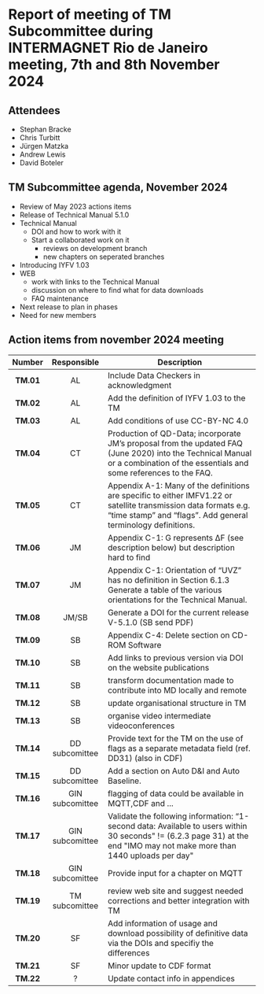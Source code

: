 # Report of meeting of TM Subcommittee during INTERMAGNET Rio de Janeiro meeting, 7th and 8th  November 2024

## Attendees
- Stephan Bracke
- Chris Turbitt
- Jürgen Matzka
- Andrew Lewis
- David Boteler

## TM Subcommittee agenda, November 2024

* Review of May 2023 actions items 
* Release of Technical Manual 5.1.0 
* Technical Manual 
  * DOI and how to work with it 
  * Start a collaborated work on it 
    * reviews on development branch
    * new chapters on seperated branches
*  Introducing IYFV 1.03
* WEB
  * work with links to the Technical Manual
  * discussion on where to find what for data downloads 
  * FAQ maintenance
* Next release to plan in phases
* Need for new members



## Action items from november 2024 meeting 

|  Number   |   Responsible   | Description                                                                                                                                                                      |
|:---------:|:---------------:|----------------------------------------------------------------------------------------------------------------------------------------------------------------------------------|
| **TM.01** |       AL        | Include Data Checkers  in acknowledgment                                                                                                                                         |
| **TM.02** |       AL        | Add the definition of IYFV 1.03 to the TM                                                                                                                                        |
| **TM.03** |       AL        | Add conditions of use CC-BY-NC 4.0                                                                                                                                               |
| **TM.04** |       CT        | Production of QD-Data; incorporate JM’s proposal from the updated FAQ (June 2020) into the Technical Manual or a combination of the essentials and some references to the FAQ.   |
| **TM.05** |       CT        | Appendix A-1: Many of the definitions are specific to either IMFV1.22 or satellite transmission data formats e.g. “time stamp” and “flags”. Add general terminology definitions. |
| **TM.06** |       JM        | Appendix C-1: G represents ΔF (see description below) but description hard to find                                                                                               |
| **TM.07** |       JM        | Appendix C-1: Orientation of “UVZ” has no definition in Section 6.1.3 Generate a table of the various orientations for the Technical Manual.                                     |
| **TM.08** |      JM/SB      | Generate a DOI for the current release V-5.1.0  (SB send PDF)                                                                                                                    |
| **TM.09** |       SB        | Appendix C-4: Delete section on CD-ROM Software                                                                                                                                  |
| **TM.10** |       SB        | Add links to previous version via DOI on the website publications                                                                                                                |
| **TM.11** |       SB        | transform documentation made to contribute into MD locally and remote                                                                                                            |
| **TM.12** |       SB        | update organisational structure in TM                                                                                                                                            |    
| **TM.13** |       SB        | organise video intermediate videoconferences                                                                                                                                     |
| **TM.14** | DD subcomittee  | Provide text for the TM on the use of flags as a separate metadata field (ref. DD31) (also in CDF)                                                                               |
| **TM.15** | DD subcomittee  | Add a section on Auto D&I and Auto Baseline.                                                                                                                                     |
| **TM.16** | GIN subcomittee | flagging of data could be available in MQTT,CDF and ...                                                                                                                          |
| **TM.17** | GIN subcomittee | Validate the following information: “1-second data: Available to users within 30 seconds" != (6.2.3 page 31) at the end "IMO may not make more than 1440 uploads per day"        |
| **TM.18** | GIN subcomittee | Provide input for  a chapter on MQTT                                                                                                                                             |
| **TM.19** | TM subcomittee  | review web site and suggest needed corrections and better integration with TM                                                                                                    |
| **TM.20** |       SF        | Add information of usage and download possibility of definitive data via the DOIs and specifiy  the differences                                                                  |
| **TM.21** |       SF        | Minor update to CDF format                                                                                                                                                       |
| **TM.22** |       ?         | Update contact info in appendices                                                                                                                                                |
